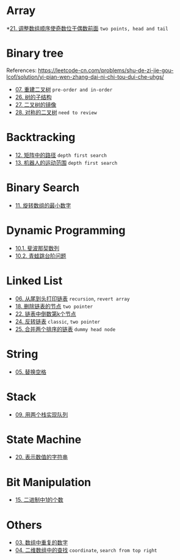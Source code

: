 # Array
*[21\. 调整数组顺序使奇数位于偶数前面](problems/21_exchange.py)  `two points, head and tail`

# Binary tree
References:
https://leetcode-cn.com/problems/shu-de-zi-jie-gou-lcof/solution/yi-pian-wen-zhang-dai-ni-chi-tou-dui-che-uhgs/

* [07\. 重建二叉树](problems/07_build_tree.py)  `pre-order and in-order`
* [26\. 树的子结构](problems/26_is_sub_structure.py)
* [27\. 二叉树的镜像](problems/27_mirror_tree.py)
* [28\. 对称的二叉树](problems/28_is_symmetric.py)  `need to review`

# Backtracking
* [12\. 矩阵中的路径](problems/12_exist.py)  `depth first search`
* [13\. 机器人的运动范围](problems/13_moving_count.py)  `depth first search`


# Binary Search
* [11\. 旋转数组的最小数字](problems/11_min_array.py)

# Dynamic Programming
* [10.1\. 斐波那契数列](problems/10_I_fib.py)
* [10.2\. 青蛙跳台阶问题](problems/10_II_num_ways.py)

# Linked List
* [06\. 从尾到头打印链表](problems/06_reverse_print.py) `recursion`, `revert array`
* [18\. 删除链表的节点](problems/18_delete_node.py)  `two pointer`
* [22\. 链表中倒数第k个节点](problems/22_get_Kth_from_end.py)
* [24\. 反转链表](problems/24_reverse_list.py)  `classic`, `two pointer`
* [25\. 合并两个排序的链表](problems/25_merge_two_lists.py)  `dummy head node`

# String
* [05\. 替换空格](problems/05_replace_space.py)

# Stack
* [09\. 用两个栈实现队列](problems/09_two_stack_to_queue.py)

# State Machine
* [20\. 表示数值的字符串](problems/20_is_number.py)

# Bit Manipulation
* [15\. 二进制中1的个数](problems/15_hamming_weight.py)

# Others
* [03\. 数组中重复的数字](problems/03_find_repeat_number.py)
* [04\. 二维数组中的查找](problems/04_find_number_in_2D_array.py)  `coordinate`, `search from top right`